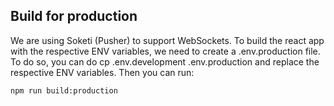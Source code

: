 ## Build for production

We are using Soketi (Pusher) to support WebSockets. To build the react app with the respective ENV variables, we need to
create a .env.production file. To do so, you can do cp .env.development .env.production and replace the respective ENV variables. Then you can run:

```
npm run build:production
```
